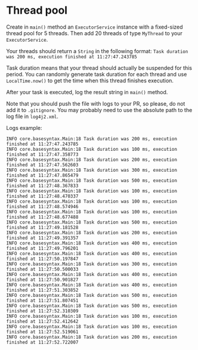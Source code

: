 # Thread pool

Create in `main()` method an `ExecutorService` instance with a fixed-sized thread pool for 5 threads.
Then add 20 threads of type `MyThread` to your `ExecutorService`.

Your threads should return a `String` in the following format:
```Task duration was 200 ms, execution finished at 11:27:47.243785```

Task duration means that your thread should actually be suspended for this period.
You can randomly generate task duration for each thread and use `LocalTime.now()` 
to get the time when this thread finishes execution. 

After your task is executed, log the result string in `main()` method.

Note that you should push the file with logs to your PR, so please, do not add it to `.gitignore`.
You may probably need to use the absolute path to the log file in `log4j2.xml`.

Logs example:
```
INFO core.basesyntax.Main:18 Task duration was 200 ms, execution finished at 11:27:47.243785
INFO core.basesyntax.Main:18 Task duration was 100 ms, execution finished at 11:27:47.358773
INFO core.basesyntax.Main:18 Task duration was 200 ms, execution finished at 11:27:47.562603
INFO core.basesyntax.Main:18 Task duration was 300 ms, execution finished at 11:27:47.865479
INFO core.basesyntax.Main:18 Task duration was 500 ms, execution finished at 11:27:48.367833
INFO core.basesyntax.Main:18 Task duration was 100 ms, execution finished at 11:27:48.470337
INFO core.basesyntax.Main:18 Task duration was 100 ms, execution finished at 11:27:48.574946
INFO core.basesyntax.Main:18 Task duration was 100 ms, execution finished at 11:27:48.677488
INFO core.basesyntax.Main:18 Task duration was 500 ms, execution finished at 11:27:49.181528
INFO core.basesyntax.Main:18 Task duration was 200 ms, execution finished at 11:27:49.391357
INFO core.basesyntax.Main:18 Task duration was 400 ms, execution finished at 11:27:49.796201
INFO core.basesyntax.Main:18 Task duration was 400 ms, execution finished at 11:27:50.197847
INFO core.basesyntax.Main:18 Task duration was 300 ms, execution finished at 11:27:50.500033
INFO core.basesyntax.Main:18 Task duration was 400 ms, execution finished at 11:27:50.901827
INFO core.basesyntax.Main:18 Task duration was 400 ms, execution finished at 11:27:51.303852
INFO core.basesyntax.Main:18 Task duration was 500 ms, execution finished at 11:27:51.807451
INFO core.basesyntax.Main:18 Task duration was 500 ms, execution finished at 11:27:52.310309
INFO core.basesyntax.Main:18 Task duration was 100 ms, execution finished at 11:27:52.412642
INFO core.basesyntax.Main:18 Task duration was 100 ms, execution finished at 11:27:52.519061
INFO core.basesyntax.Main:18 Task duration was 200 ms, execution finished at 11:27:52.722007
```
